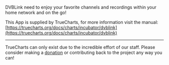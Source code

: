 DVBLink need to enjoy your favorite channels and recordings within your home network and on the go!

This App is supplied by TrueCharts, for more information visit the manual: [https://truecharts.org/docs/charts/incubator/dvblink](https://truecharts.org/docs/charts/incubator/dvblink)

---

TrueCharts can only exist due to the incredible effort of our staff.
Please consider making a [donation](https://truecharts.org/docs/about/sponsor) or contributing back to the project any way you can!
